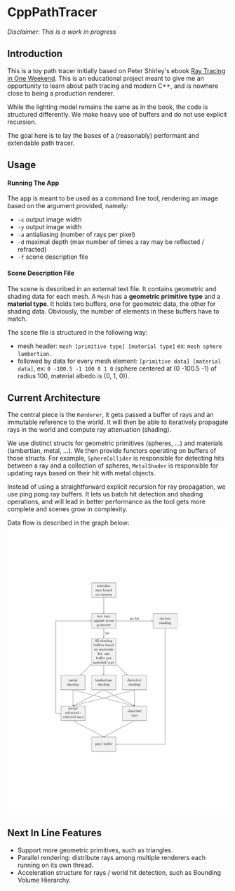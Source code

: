 # CppPathTracer

*Disclaimer: This is a work in progress*

## Introduction

This is a toy path tracer initially based on Peter Shirley's ebook [Ray Tracing in One Weekend](https://www.amazon.ca/Ray-Tracing-Weekend-Minibooks-Book-ebook/dp/B01B5AODD8). This is an educational project meant to give me an opportunity to learn about path tracing and modern C++, and is nowhere close to being a production renderer.

While the lighting model remains the same as in the book, the code is structured differently. We make heavy use of buffers and do not use explicit recursion.

The goal here is to lay the bases of a (reasonably) performant and extendable path tracer.

## Usage

#### Running The App

The app is meant to be used as a command line tool, rendering an image based on the argument provided, namely:
- ```-x``` output image width
- ```-y``` output image width
- ```-a``` antialiasing (number of rays per pixel)
- ```-d``` maximal depth (max number of times a ray may be reflected / refracted)
- ```-f``` scene description file

#### Scene Description File

The scene is described in an external text file. It contains geometric and shading data for each mesh. A ```Mesh``` has a **geometric primitive type** and a **material type**. It holds two buffers, one for geometric data, the other for shading data. Obviously, the number of elements in these buffers have to match.

The scene file is structured in the following way:
- mesh header: ```mesh [primitive type] [material type]``` ex: ```mesh sphere lambertian```.
- followed by data for every mesh element: ```[primitive data] [material data]```, ex: ```0 -100.5 -1 100 0 1 0``` (sphere centered at (0 -100.5 -1) of radius 100, material albedo is (0, 1, 0)).

## Current Architecture

The central piece is the ```Renderer```, it gets passed a buffer of rays and an immutable reference to the world. It will then be able to iteratively propagate rays in the world and compute ray attenuation (shading).

We use distinct structs for geometric primitives (spheres, ...) and materials (lambertian, metal, ...). We then provide functors operating on buffers of those structs. For example, ```SphereCollider``` is responsible for detecting hits between a ray and a collection of spheres, ```MetalShader``` is responsible for updating rays based on their hit with metal objects.

Instead of using a straightforward explicit recursion for ray propagation, we use ping pong ray buffers. It lets us batch hit detection and shading operations, and will lead in better performance as the tool gets more complete and scenes grow in complexity.

Data flow is described in the graph below:
![flow chart](./doc/graph.png)

## Next In Line Features
- Support more geometric primitives, such as triangles.
- Parallel rendering: distribute rays among multiple renderers each running on its own thread.
- Acceleration structure for rays / world hit detection, such as Bounding Volume Hierarchy.
